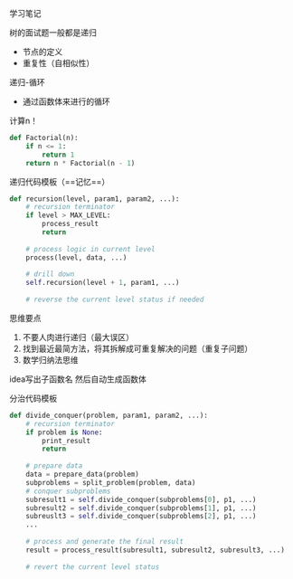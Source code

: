 学习笔记

树的面试题一般都是递归
- 节点的定义
- 重复性（自相似性）


递归-循环
- 通过函数体来进行的循环

计算n！
```python
def Factorial(n):
    if n <= 1:
        return 1
    return n * Factorial(n - 1)
```

递归代码模板（==记忆==）
```python
def recursion(level, param1, param2, ...):
    # recursion terminator
    if level > MAX_LEVEL:
        process_result
        return
    
    # process logic in current level
    process(level, data, ...)
    
    # drill down
    self.recursion(level + 1, param1, ...)
    
    # reverse the current level status if needed
```

思维要点
1. 不要人肉进行递归（最大误区）
2. 找到最近最简方法，将其拆解成可重复解决的问题（重复子问题）
3. 数学归纳法思维

idea写出子函数名 然后自动生成函数体

分治代码模板
```python
def divide_conquer(problem, param1, param2, ...):
    # recursion terminator
    if problem is None:
        print_result
        return
        
    # prepare data
    data = prepare_data(problem)
    subproblems = split_problem(problem, data)
    # conquer subproblems
    subresult1 = self.divide_conquer(subproblems[0], p1, ...)
    subresult2 = self.divide_conquer(subproblems[1], p1, ...)
    subreuslt3 = self.divide_conquer(subproblems[2], p1, ...)
    ...
    
    # process and generate the final result
    result = process_result(subresult1, subresult2, subresult3, ...)
    
    # revert the current level status
```